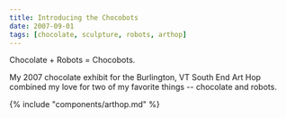 ```yaml
---
title: Introducing the Chocobots
date: 2007-09-01
tags: [chocolate, sculpture, robots, arthop]
---
```


Chocolate + Robots = Chocobots.

My 2007 chocolate exhibit for the Burlington, VT South End Art Hop combined my love for two of my favorite things -- chocolate and robots.

{% include "components/arthop.md" %}
